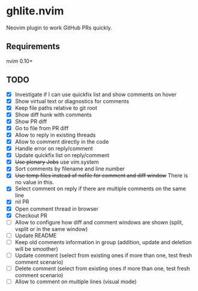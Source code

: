 # ghlite.nvim

Neovim plugin to work GitHub PRs quickly.

## Requirements

nvim 0.10+

## TODO

- [x] Investigate if I can use quickfix list and show comments on hover
- [x] Show virtual text or diagnostics for comments
- [x] Keep file paths relative to git root
- [x] Show diff hunk with comments
- [x] Show PR diff
- [x] Go to file from PR diff
- [x] Allow to reply in existing threads
- [x] Allow to comment directly in the code
- [x] Handle error on reply/comment
- [x] Update quickfix list on reply/comment
- [x] ~~Use plenary Jobs~~ use vim.system
- [x] Sort comments by filename and line number
- [x] ~~Use temp files instead of nofile for comment and diff window~~ There is no value in this.
- [x] Select comment on reply if there are multiple comments on the same line
- [x] nil PR
- [x] Open comment thread in browser
- [x] Checkout PR
- [ ] Allow to configure how diff and comment windows are shown (split, vsplit or in the same window)
- [ ] Update README
- [ ] Keep old comments information in group (addition, update and deletion will be smoother)
- [ ] Update comment (select from existing ones if more than one, test fresh comment scenario)
- [ ] Delete comment (select from existing ones if more than one, test fresh comment scenario)
- [ ] Allow to comment on multiple lines (visual mode)
